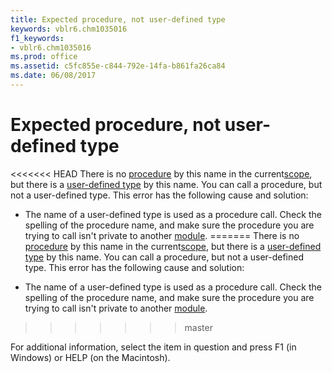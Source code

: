 ```yaml
---
title: Expected procedure, not user-defined type
keywords: vblr6.chm1035016
f1_keywords:
- vblr6.chm1035016
ms.prod: office
ms.assetid: c5fc855e-c844-792e-14fa-b861fa26ca84
ms.date: 06/08/2017
---
```



# Expected procedure, not user-defined type

<<<<<<< HEAD
There is no [procedure](../../Glossary/vbe-glossary.md) by this name in the current[scope](../../Glossary/vbe-glossary.md), but there is a [user-defined type](../../Glossary/vbe-glossary.md) by this name. You can call a procedure, but not a user-defined type. This error has the following cause and solution:



- The name of a user-defined type is used as a procedure call. Check the spelling of the procedure name, and make sure the procedure you are trying to call isn't private to another [module](../../Glossary/vbe-glossary.md).
=======
There is no [procedure](../../Glossary/vbe-glossary.md#procedure) by this name in the current[scope](../../Glossary/vbe-glossary.md#scope), but there is a [user-defined type](../../Glossary/vbe-glossary.md#user-defined-type) by this name. You can call a procedure, but not a user-defined type. This error has the following cause and solution:



- The name of a user-defined type is used as a procedure call. Check the spelling of the procedure name, and make sure the procedure you are trying to call isn't private to another [module](../../Glossary/vbe-glossary.md#module).
>>>>>>> master
    

For additional information, select the item in question and press F1 (in Windows) or HELP (on the Macintosh).

